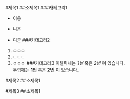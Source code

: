 #제목1
##소제목1
###카테고리1
* 이응
- 니은
+ 디귿
###카테고리2
1. ㅁㅁㅁ
1. ㄴㄴㄴ
1. ㅇㅇㅇ
###카테고리3
이텔릭체는 *1번* 혹은 _2번_ 이 있습니다.  
두껍께는 **1번** 혹은 __2번__ 이 있습니다.

#제목2
##소제목1

#제목3
##소제목1
